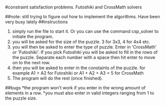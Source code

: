 #constraint satisfaction problems. Futoshiki and CrossMath solvers

##note: still trying to figure out how to implement the algorithms. Have been very busy lately
##instructions

1. simply run the file to start it. Or you can use the command csp_solver to initiate the program.
2. you will be asked for the size of the puzzle. 3 for 3x3, 4 for 4x4 etc.
3. you will then be asked to enter the type of puzzle. Enter in 'CrossMath' or 'Futoshiki'. If you pick Futoshiki you will be asked to fill in the rows of the puzzle. Separate each number with a space then hit enter to move on to the next row.
4. then you will be asked to enter in the constaints of the puzzle. for example A1 > A2 for Futoshiki or A1 + A2 + A3 = 5 for CrossMath
5. The program will do the rest (once finished).

##bugs
*the program won't work if you enter in the wrong amount of elements in a row.
*you must also enter in valid integers ranging from 1 to the puzzle size.

